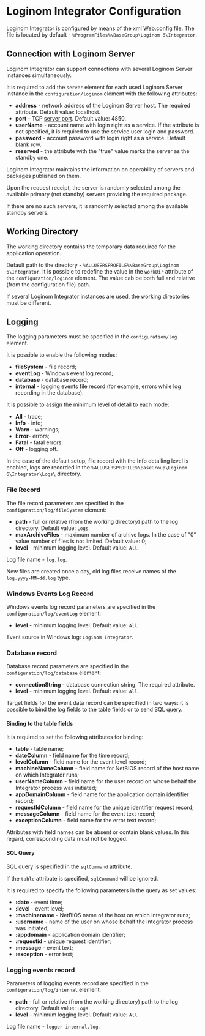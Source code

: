 # Loginom Integrator Configuration

Loginom Integrator is configured by means of the xml [Web.config](https://ru.wikipedia.org/wiki/Web.config) file. The file is located by default - `%ProgramFiles%\BaseGroup\Loginom 6\Integrator`.

## Connection with Loginom Server

Loginom Integrator can support connections with several Loginom Server instances simultaneously.

It is required to add the `server` element for each used Loginom Server instance in the `configuration/loginom` element with the following attributes:

* **address** - network address of the Loginom Server host. The required attribute. Default value: localhost.
* **port** - TCP [server port](../server/setup.md#parametry-loginom-server). Default value: 4850.
* **userName** - account name with login right as a service. If the attribute is not specified, it is required to use the service user login and password.
* **password** - account password with login right as a service. Default blank row.
* **reserved** - the attribute with the "true" value marks the server as the standby one.

Loginom Integrator maintains the information on operability of servers and packages published on them.

Upon the request receipt, the server is randomly selected among the available primary (not standby) servers providing the required package.

If there are no such servers, it is randomly selected among the available standby servers.

## Working Directory

The working directory contains the temporary data required for the application operation.

Default path to the directory - `%ALLUSERSPROFILE%\BaseGroup\Loginom 6\Integrator`.  It is possible to redefine the value in the `workDir` attribute of the `configuration/loginom` element. The value cab be both full and relative (from the configuration file) path.

If several Loginom Integrator instances are used, the working directories must be different.

## Logging

The logging parameters must be specified in the `configuration/log` element.

It is possible to enable the following modes:

* **fileSystem** - file record;
* **eventLog** - Windows event log record;
* **database** - database record;
* **internal** - logging events file record (for example, errors while log recording in the database).

It is possible to assign the minimum level of detail to each mode:

* **All** - trace;
* **Info** - info;
* **Warn** - warnings;
* **Error**- errors;
* **Fatal** - fatal errors;
* **Off** - logging off.

In the case of the default setup, file record with the Info detailing level is enabled, logs are recorded in the `%ALLUSERSPROFILE%\BaseGroup\Loginom 6\Integrator\Logs\` directory.

### File Record

The file record parameters are specified in the `configuration/log/fileSystem` element:

* **path** - full or relative (from the working directory) path to the log directory. Default value: `Logs`.
* **maxArchiveFiles** - maximum number of archive logs. In the case of "0" value number of files is not limited. Default value: 0;
* **level** - minimum logging level. Default value: `All`.

Log file name - `log.log`.

New files are created once a day, old log files receive names of the `log.yyyy-MM-dd.log` type.

### Windows Events Log Record

Windows events log record parameters are specified in the `configuration/log/eventLog` element:

* **level** - minimum logging level. Default value: `All`.

Event source in Windows log: `Loginom Integrator`.

### Database record

Database record parameters are specified in the `configuration/log/database` element:

* **connectionString** - database connection string. The required attribute.
* **level** - minimum logging level. Default value: `All`.

Target fields for the event data record can be specified in two ways: it is possible to bind the log fields to the table fields or to send SQL query.

#### Binding to the table fields

It is required to set the following attributes for binding:

* **table** - table name;
* **dateColumn** - field name for the time record;
* **levelColumn** - field name for the event level record;
* **machineNameColumn** - field name for NetBIOS record of the host name on which Integrator runs;
* **userNameColumn** - field name for the user record on whose behalf the Integrator process was initiated;
* **appDomainColumn** - field name for the application domain identifier record;
* **requestIdColumn** - field name for the unique identifier request record;
* **messageColumn** - field name for the event text record;
* **exceptionColumn** - field name for the error text record;

Attributes with field names can be absent or contain blank values. In this regard, corresponding data must not be logged.

#### SQL Query

SQL query is specified in the `sqlCommand` attribute.

If the `table` attribute is specified, `sqlCommand` will be ignored.

It is required to specify the following parameters in the query as set values:

* **:date** - event time;
* **:level** - event level;
* **:machinename** - NetBIOS name of the host on which Integrator runs;
* **:username** - name of the user on whose behalf the Integrator process was initiated;
* **:appdomain** - application domain identifier;
* **:requestid** - unique request identifier;
* **:message** - event text;
* **:exception** - error text;

### Logging events record

Parameters of logging events record are specified in the `configuration/log/internal` element:

* **path** - full or relative (from the working directory) path to the log directory. Default value: `Logs`.
* **level** - minimum logging level. Default value: `All`.

Log file name - `logger-internal.log`.

